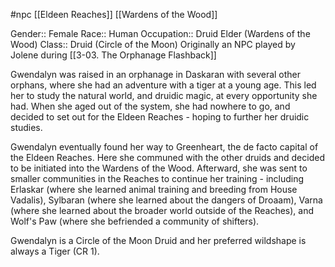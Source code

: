  #npc [[Eldeen Reaches]] [[Wardens of the Wood]]

Gender:: Female
Race:: Human
Occupation:: Druid Elder (Wardens of the Wood)
Class:: Druid (Circle of the Moon)
Originally an NPC played by Jolene during [[3-03. The Orphanage Flashback]]

Gwendalyn was raised in an orphanage in Daskaran with several other orphans, where she had an adventure with a tiger at a young age. This led her to study the natural world, and druidic magic, at every opportunity she had. When she aged out of the system, she had nowhere to go, and decided to set out for the Eldeen Reaches - hoping to further her druidic studies.

Gwendalyn eventually found her way to Greenheart, the de facto capital of the Eldeen Reaches. Here she communed with the other druids and decided to be initiated into the Wardens of the Wood. Afterward, she was sent to smaller communities in the Reaches to continue her training - including Erlaskar (where she learned animal training and breeding from House Vadalis), Sylbaran (where she learned about the dangers of Droaam), Varna (where she learned about the broader world outside of the Reaches), and Wolf's Paw (where she befriended a community of shifters).

Gwendalyn is a Circle of the Moon Druid and her preferred wildshape is always a Tiger (CR 1).
